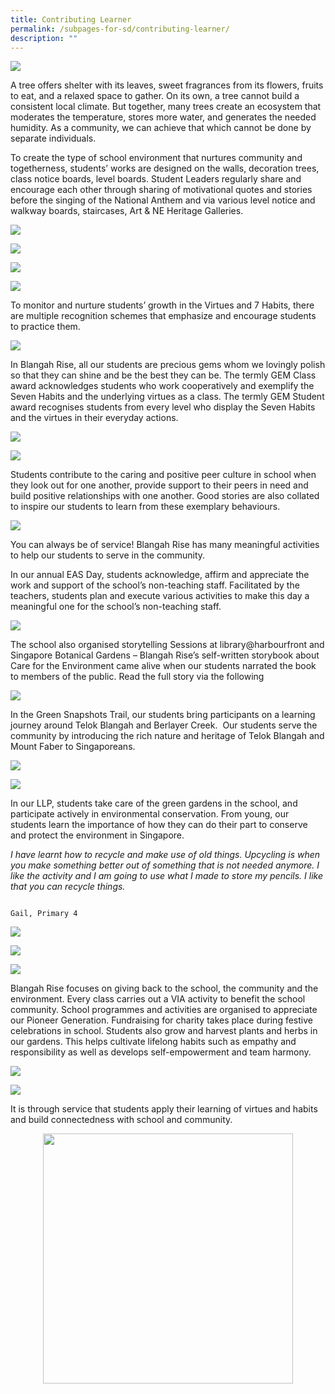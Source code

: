 ```yaml
---
title: Contributing Learner
permalink: /subpages-for-sd/contributing-learner/
description: ""
---
```

![](/images/2023%20Photos/Student%20Development/image20.png)

A tree offers shelter with its leaves, sweet fragrances from its flowers, fruits to eat, and a relaxed space to gather. On its own, a tree cannot build a consistent local climate. But together, many trees create an ecosystem that moderates the temperature, stores more water, and generates the needed humidity. As a community, we can achieve that which cannot be done by separate individuals.

To create the type of school environment that nurtures community and togetherness, students’ works are designed on the walls, decoration trees, class notice boards, level boards. Student Leaders regularly share and encourage each other through sharing of motivational quotes and stories before the singing of the National Anthem and via various level notice and walkway boards, staircases, Art &amp; NE Heritage Galleries.

![](/images/2023%20Photos/Student%20Development/image21.png)

![](/images/2023%20Photos/Student%20Development/image22.png)

![](/images/2023%20Photos/Student%20Development/image23.png)

![](/images/2023%20Photos/Student%20Development/image24.png)

To monitor and nurture students’ growth in the Virtues and 7 Habits, there are multiple recognition schemes that emphasize and encourage students to practice them.

![](/images/2023%20Photos/Student%20Development/image25.png)

In Blangah Rise, all our students are precious gems whom we lovingly polish so that they can shine and be the best they can be. The termly GEM Class award acknowledges students who work cooperatively and exemplify the Seven Habits and the underlying virtues as a class. The termly GEM Student award recognises students from every level who display the Seven Habits and the virtues in their everyday actions.

![](/images/2023%20Photos/Student%20Development/image26.png)

![](/images/2023%20Photos/Student%20Development/image27.png)

Students contribute to the caring and positive peer culture in school when they look out for one another, provide support to their peers in need and build positive relationships with one another.&nbsp;Good stories are also collated to inspire our students to learn from these exemplary behaviours.

![](/images/2023%20Photos/Student%20Development/image28.png)

You can always be of service! Blangah Rise has many meaningful activities to help our students to serve in the community.

In our annual EAS Day, students acknowledge, affirm and appreciate the work and support of the school’s non-teaching staff. Facilitated by the teachers, students plan and execute various activities to make this day a meaningful one for the school’s non-teaching staff.

![](/images/2023%20Photos/Student%20Development/image29.png)

The school also organised storytelling Sessions at library@harbourfront and Singapore Botanical Gardens – Blangah Rise’s self-written storybook about Care for the Environment came alive when our students narrated the book to members of the public. Read the full story via the following 

![](/images/2023%20Photos/Student%20Development/image30.png)

In the Green Snapshots Trail, our students bring participants on a learning journey around Telok Blangah and Berlayer Creek.&nbsp;&nbsp;Our students serve the community by introducing the rich nature and heritage of Telok Blangah and Mount Faber to Singaporeans.

![](/images/2023%20Photos/Student%20Development/image31.png)

![](/images/2023%20Photos/Student%20Development/image32.png)

In our LLP, students take care of the green gardens in the school, and participate actively in environmental conservation. From young, our students learn the importance of how they can do their part to conserve and protect the environment in Singapore.

*I have learnt how to recycle and make use of old things. Upcycling is when you make something better out of something that is not needed anymore. I like the activity and I am going to use what I made to store my pencils. I like that you can recycle things.*

                                                                                     Gail, Primary 4

![](/images/2023%20Photos/Student%20Development/image33.png)

![](/images/2023%20Photos/Student%20Development/image35.png)

![](/images/2023%20Photos/Student%20Development/image34.png)

Blangah Rise focuses on giving back to the school, the community and the environment. Every class carries out a VIA activity to benefit the school community. School programmes and activities are organised to appreciate our Pioneer Generation. Fundraising for charity takes place during festive celebrations in school. Students also grow and harvest plants and herbs in our gardens. This helps cultivate lifelong habits such as empathy and responsibility as well as develops self-empowerment and team harmony.

![](/images/2023%20Photos/Student%20Development/image36.jpeg)

![](/images/2023%20Photos/Student%20Development/image37.jpeg)

It is through service that students apply their learning of virtues and habits and build connectedness with school and community.

<div class="column"> <div class="row"> <div style="width:100%;text-align:center;"> <a href="https://blangahrisepri.moe.edu.sg/our-curriculum/student-development/"> <img height="400" width="400" src="/images/2023%20Photos/Student%20Development/image11.png"></a></div></div></div>
